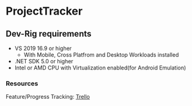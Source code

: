 # ProjectTracker

## Dev-Rig requirements
* VS 2019 16.9 or higher
  * With Mobile, Cross Platfrom and Desktop Workloads installed
* .NET SDK 5.0 or higher
* Intel or AMD CPU with Virtualization enabled(for Android Emulation)

### Resources
Feature/Progress Tracking: [Trello](https://trello.com/b/DEfts4IE/project-tracker-mobile)